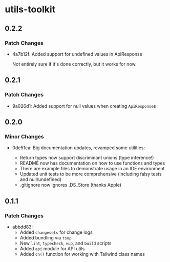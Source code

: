 # utils-toolkit

## 0.2.2

### Patch Changes

- 4a7b12f: Added support for undefined values in ApiResponse

  Not entirely sure if it's done correctly, but it works for now.

## 0.2.1

### Patch Changes

- 9a026d1: Added support for null values when creating `ApiResponse`s

## 0.2.0

### Minor Changes

- 0de51ca: Big documentation updates, revamped some utilities:

  - Return types now support discriminant unions (type inference!)
  - README now has documentation on how to use functions and types
  - There are example files to demonstrate usage in an IDE environment
  - Updated unit tests to be more comprehensive (including falsy tests and null/undefined)
  - .gitignore now ignores .DS_Store (thanks Apple)

## 0.1.1

### Patch Changes

- abbdd83:
  - Added `changesets` for change logs
  - Added bundling via `tsup`
  - New `lint`, `typecheck`, `vup`, and `build` scripts
  - Added `api` module for API utils
  - Added `cn()` function for working with Tailwind class names
